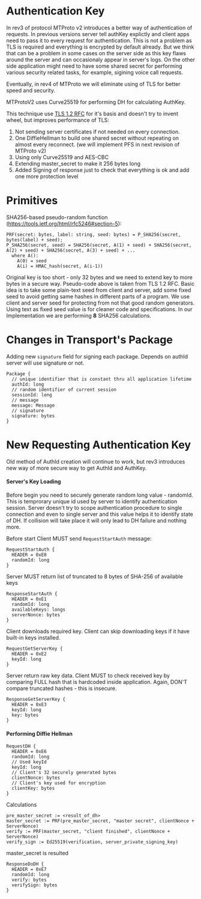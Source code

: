 # Authentication Key

In rev3 of protocol MTProto v2 introduces a better way of authentication of requests. In previous versions server tell authKey explictly and client apps need to pass it to every request for authentication. This is not a problem as TLS is required and everything is encrypted by default already.
But we think that can be a problem in some cases on the server side as this key flaws around the server and can occasionaly appear in server's logs. On the other side application might need to have some shared secret for performing various security related tasks, for example, sigining voice call requests.

Eventually, in rev4 of MTProto we will eliminate using of TLS for better speed and security.

MTProtoV2 uses Curve25519 for performing DH for calculating AuthKey.

This technique use [TLS 1.2 RFC](https://tools.ietf.org/html/rfc5246) for it's basis and doesn't try to invent wheel, but improves performance of TLS:
1) Not sending server certificates if not needed on every connection.
2) One DiffieHellman to build one shared secret without repeating on almost every reconnect. (we will implement PFS in next revision of MTProto v2)
3) Using only Curve25519 and AES-CBC
4) Extending master_secret to make it 256 bytes long
5) Added Signing of response just to check that everything is ok and add one more protection level

# Primitives

SHA256-based pseudo-random function (https://tools.ietf.org/html/rfc5246#section-5):

```
PRF(secret: bytes, label: string, seed: bytes) = P_SHA256(secret, bytes(label) + seed);
P_SHA256(secret, seed) = SHA256(secret, A(1) + seed) + SHA256(secret, A(2) + seed) + SHA256(secret, A(3) + seed) + ...
  where A():
    A(0) = seed
    A(i) = HMAC_hash(secret, A(i-1))
```

Original key is too short - only 32 bytes and we need to extend key to more bytes in a secure way. Pseudo-code above is taken from TLS 1.2 RFC. Basic idea is to take some plain-text seed from client and server, add some fixed seed to avoid getting same hashes in different parts of a program. We use client and server seed for protecting from not that good random generators. Using text as fixed seed value is for cleaner code and specifications. In our Implementation we are performing **8** SHA256 calculations.

# Changes in Transport's Package

Adding new ```signature``` field for signing each package. Depends on authId server will use signature or not.
```
Package {
  // unique identifier that is constant thru all application lifetime 
  authId: long
  // random identifier of current session
  sessionId: long
  // message
  message: Message
  // signature 
  signature: bytes
}
```

# New Requesting Authentication Key
Old method of AuthId creation will continue to work, but rev3 introduces new way of more secure way to get AuthId and AuthKey.

#### Server's Key Loading

Before begin you need to securely generate random long value - randomId. This is temprorary unique id used by server to identify authentication session. Server doesn't try to scope authentication procedure to single connection and even to single server and this value helps it to identify state of DH. If collision will take place it will only lead to DH failure and nothing more.


Before start Client MUST send ```RequestStartAuth``` message: 
```
RequestStartAuth {
  HEADER = 0xE0
  randomId: long
}
```

Server MUST return list of truncated to 8 bytes of SHA-256 of available keys
```
ResponseStartAuth {
  HEADER = 0xE1
  randomId: long
  availableKeys: longs
  serverNonce: bytes
}
```

Client downloads required key. Client can skip downloading keys if it have built-in keys installed.
```
RequestGetServerKey {
  HEADER = 0xE2
  keyId: long
}
```

Server return raw key data. Client MUST to check received key by comparing FULL hash that is hardcoded inside application. Again, DON'T compare truncated hashes - this is insecure. 
```
ResponseGetServerKey {
  HEADER = 0xE3
  keyId: long
  key: bytes
}
```

#### Performing Diffie Hellman

```
RequestDH {
  HEADER = 0xE6
  randomId: long
  // Used keyId
  keyId: long
  // Client's 32 securely generated bytes
  clientNonce: bytes
  // Client's key used for encryption
  clientKey: bytes
}
```

Calculations
```
pre_master_secret := <result_of_dh>
master_secret := PRF(pre_master_secret, "master secret", clientNonce + ServerNonce)
verify := PRF(master_secret, "client finished", clientNonce + ServerNonce)
verify_sign := Ed25519(verification, server_private_signing_key)
```

master_secret is resulted 

```
ResponseDoDH {
  HEADER = 0xE7
  randomId: long
  verify: bytes
  verifySign: bytes
}
```
